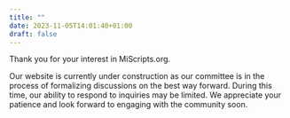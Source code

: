 ```yaml
---
title: ""
date: 2023-11-05T14:01:40+01:00
draft: false
---
```


Thank you for your interest in MiScripts.org. 

Our website is currently under construction as our committee is in the process of formalizing discussions on the best way forward. During this time, our ability to respond to inquiries may be limited. We appreciate your patience and look forward to engaging with the community soon.
